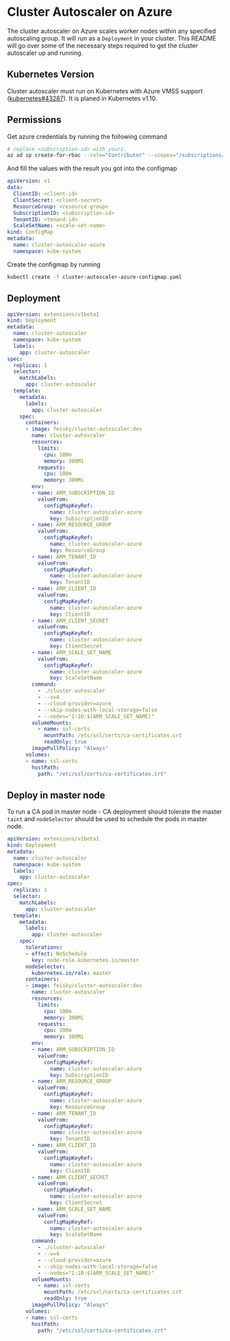# Cluster Autoscaler on Azure

The cluster autoscaler on Azure scales worker nodes within any specified autoscaling group. It will run as a `Deployment` in your cluster. This README will go over some of the necessary steps required to get the cluster autoscaler up and running.

## Kubernetes Version

Cluster autoscaler must run on Kubernetes with Azure VMSS support ([kubernetes#43287](https://github.com/kubernetes/kubernetes/issues/43287)). It is planed in Kubernetes v1.10.

## Permissions

Get azure credentials by running the following command

```sh
# replace <subscription-id> with yours.
az ad sp create-for-rbac --role="Contributor" --scopes="/subscriptions/<subscription-id>" --output json
```

And fill the values with the result you got into the configmap

```yaml
apiVersion: v1
data:
  ClientID: <client-id>
  ClientSecret: <client-secret>
  ResourceGroup: <resource-group>
  SubscriptionID: <subscription-id>
  TenantID: <tenand-id>
  ScaleSetName: <scale-set-name>
kind: ConfigMap
metadata:
  name: cluster-autoscaler-azure
  namespace: kube-system
```

Create the configmap by running

```sh
kubectl create -f cluster-autoscaler-azure-configmap.yaml
```

## Deployment

```yaml
apiVersion: extensions/v1beta1
kind: Deployment
metadata:
  name: cluster-autoscaler
  namespace: kube-system
  labels:
    app: cluster-autoscaler
spec:
  replicas: 1
  selector:
    matchLabels:
      app: cluster-autoscaler
  template:
    metadata:
      labels:
        app: cluster-autoscaler
    spec:
      containers:
      - image: feisky/cluster-autoscaler:dev
        name: cluster-autoscaler
        resources:
          limits:
            cpu: 100m
            memory: 300Mi
          requests:
            cpu: 100m
            memory: 300Mi
        env:
        - name: ARM_SUBSCRIPTION_ID
          valueFrom:
            configMapKeyRef:
              name: cluster-autoscaler-azure
              key: SubscriptionID
        - name: ARM_RESOURCE_GROUP
          valueFrom:
            configMapKeyRef:
              name: cluster-autoscaler-azure
              key: ResourceGroup
        - name: ARM_TENANT_ID
          valueFrom:
            configMapKeyRef:
              name: cluster-autoscaler-azure
              key: TenantID
        - name: ARM_CLIENT_ID
          valueFrom:
            configMapKeyRef:
              name: cluster-autoscaler-azure
              key: ClientID
        - name: ARM_CLIENT_SECRET
          valueFrom:
            configMapKeyRef:
              name: cluster-autoscaler-azure
              key: ClientSecret
        - name: ARM_SCALE_SET_NAME
          valueFrom:
            configMapKeyRef:
              name: cluster-autoscaler-azure
              key: ScaleSetName
        command:
          - ./cluster-autoscaler
          - --v=4
          - --cloud-provider=azure
          - --skip-nodes-with-local-storage=false
          - --nodes="1:10:$(ARM_SCALE_SET_NAME)"
        volumeMounts:
          - name: ssl-certs
            mountPath: /etc/ssl/certs/ca-certificates.crt
            readOnly: true
        imagePullPolicy: "Always"
      volumes:
      - name: ssl-certs
        hostPath:
          path: "/etc/ssl/certs/ca-certificates.crt"
```

## Deploy in master node

To run a CA pod in master node - CA deployment should tolerate the master `taint` and `nodeSelector` should be used to schedule the pods in master node.

```yaml
apiVersion: extensions/v1beta1
kind: Deployment
metadata:
  name: cluster-autoscaler
  namespace: kube-system
  labels:
    app: cluster-autoscaler
spec:
  replicas: 1
  selector:
    matchLabels:
      app: cluster-autoscaler
  template:
    metadata:
      labels:
        app: cluster-autoscaler
    spec:
      tolerations:
      - effect: NoSchedule
        key: node-role.kubernetes.io/master
      nodeSelector:
        kubernetes.io/role: master
      containers:
      - image: feisky/cluster-autoscaler:dev
        name: cluster-autoscaler
        resources:
          limits:
            cpu: 100m
            memory: 300Mi
          requests:
            cpu: 100m
            memory: 300Mi
        env:
        - name: ARM_SUBSCRIPTION_ID
          valueFrom:
            configMapKeyRef:
              name: cluster-autoscaler-azure
              key: SubscriptionID
        - name: ARM_RESOURCE_GROUP
          valueFrom:
            configMapKeyRef:
              name: cluster-autoscaler-azure
              key: ResourceGroup
        - name: ARM_TENANT_ID
          valueFrom:
            configMapKeyRef:
              name: cluster-autoscaler-azure
              key: TenantID
        - name: ARM_CLIENT_ID
          valueFrom:
            configMapKeyRef:
              name: cluster-autoscaler-azure
              key: ClientID
        - name: ARM_CLIENT_SECRET
          valueFrom:
            configMapKeyRef:
              name: cluster-autoscaler-azure
              key: ClientSecret
        - name: ARM_SCALE_SET_NAME
          valueFrom:
            configMapKeyRef:
              name: cluster-autoscaler-azure
              key: ScaleSetName
        command:
          - ./cluster-autoscaler
          - --v=4
          - --cloud-provider=azure
          - --skip-nodes-with-local-storage=false
          - --nodes="1:10:$(ARM_SCALE_SET_NAME)"
        volumeMounts:
          - name: ssl-certs
            mountPath: /etc/ssl/certs/ca-certificates.crt
            readOnly: true
        imagePullPolicy: "Always"
      volumes:
      - name: ssl-certs
        hostPath:
          path: "/etc/ssl/certs/ca-certificates.crt"
```
